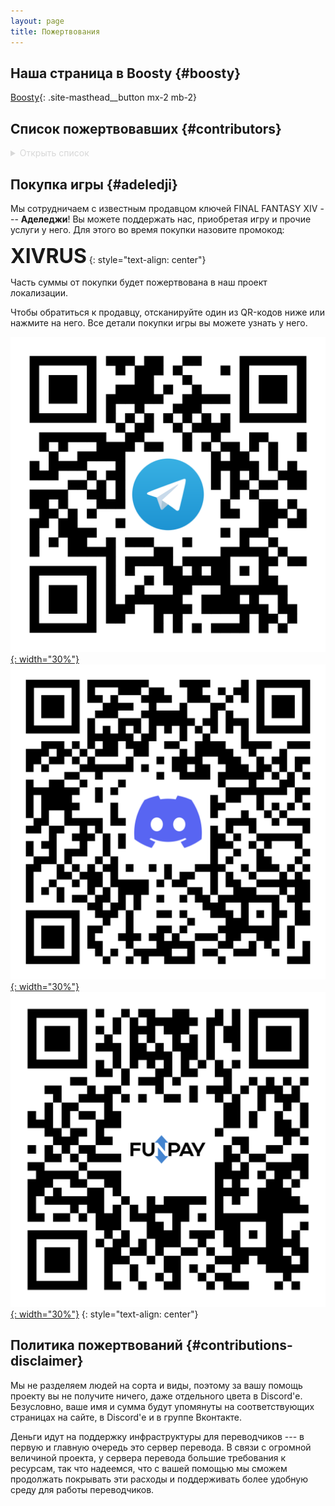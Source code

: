 ```yaml
---
layout: page
title: Пожертвования
---
```


## Наша страница в Boosty {#boosty}

[Boosty](https://boosty.to/xivrus){: .site-masthead__button mx-2 mb-2}

## Список пожертвовавших {#contributors}

<details style="color: #d8d8d8">
  <summary>Открыть список
  </summary>

  * Crossfire Crossfire
  * Ifritu
  * Mellyoker
  * Roman Bobrovskiy
  * Seryoga Yakimov
  * Taimer
  * Tim OBessenger
  * Traet
  * anna_jija
  * kosakovitch
  * speedball
  * Артазаэль
  * Гонзутто
  * Динтра
  * Дмитрий Люман
  * Дмитрий Мурзин
  * Евгений Жолобов
  * Евгений Орлов
  * Максим Ерофеев
  * Марат Сабитов
  * Миё
  * Никита Журавлёв
  * Тимур Беха
</details>

## Покупка игры {#adeledji}

Мы сотрудничаем с известным продавцом ключей FINAL FANTASY XIV --- **Аделеджи**! Вы можете поддержать нас, приобретая игру и прочие услуги у него. Для этого во время покупки назовите промокод:

**<font size="6">XIVRUS</font>**
{: style="text-align: center"}

Часть суммы от покупки будет пожертвована в наш проект локализации.

Чтобы обратиться к продавцу, отсканируйте один из QR-кодов ниже или нажмите на него. Все детали покупки игры вы можете узнать у него.

[![QR-код Аделеджи - Telegram](/assets/img/adeledji/qr-adeledji-telegram.png){: width="30%"}](https://t.me/Adeledji)[![QR-код Аделеджи - Discord](/assets/img/adeledji/qr-adeledji-discord.png){: width="30%"}](https://discord.com/users/493564302360444938)[![QR-код Аделеджи - FunPay](/assets/img/adeledji/qr-adeledji-funpay.png){: width="30%"}](https://funpay.com/users/654994/)
{: style="text-align: center"}

## Политика пожертвований {#contributions-disclaimer}

Мы не разделяем людей на сорта и виды, поэтому за вашу помощь проекту вы не получите ничего, даже отдельного цвета в Discord'е. Безусловно, ваше имя и сумма будут упомянуты на соответствующих страницах на сайте, в Discord'е и в группе Вконтакте.

Деньги идут на поддержку инфраструктуры для переводчиков --- в первую и главную очередь это сервер перевода. В связи с огромной величиной проекта, у сервера перевода большие требования к ресурсам, так что надеемся, что с вашей помощью мы сможем продолжать покрывать эти расходы и поддерживать более удобную среду для работы переводчиков.